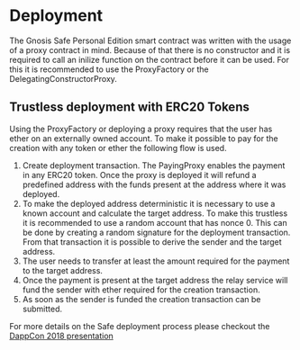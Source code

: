 # Deployment
The Gnosis Safe Personal Edition smart contract was written with the usage of a proxy contract in mind. Because of that there is no constructor and it is required to call an inilize function on the contract before it can be used. For this it is recommended to use the ProxyFactory or the DelegatingConstructorProxy.

## Trustless deployment with ERC20 Tokens
Using the ProxyFactory or deploying a proxy requires that the user has ether on an externally owned account. To make it possible to pay for the creation with any token or ether the following flow is used.

1. Create deployment transaction. The PayingProxy enables the payment in any ERC20 token. Once the proxy is deployed it will refund a predefined address with the funds present at the address where it was deployed.
1. To make the deployed address deterministic it is necessary to use a known account and calculate the target address. To make this trustless it is recommended to use a random account that has nonce 0. This can be done by creating a random signature for the deployment transaction. From that transaction it is possible to derive the sender and the target address.
1. The user needs to transfer at least the amount required for the payment to the target address.
1. Once the payment is present at the target address the relay service will fund the sender with ether required for the creation transaction.
1. As soon as the sender is funded the creation transaction can be submitted.

For more details on the Safe deployment process please checkout the [DappCon 2018 presentation](https://youtu.be/RGBKAfyvAHk?t=416)